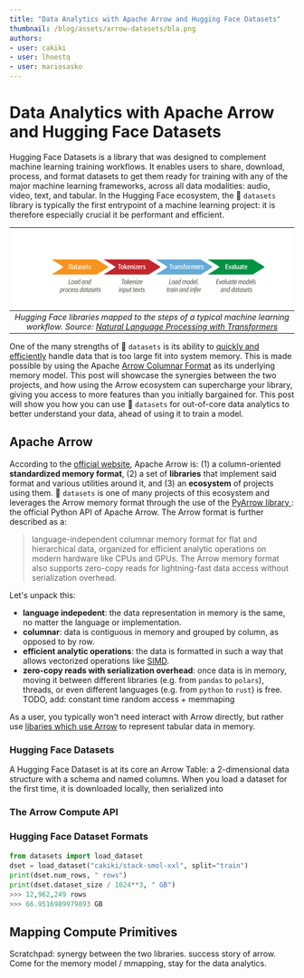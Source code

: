 ```yaml
---
title: "Data Analytics with Apache Arrow and Hugging Face Datasets" 
thumbnail: /blog/assets/arrow-datasets/bla.png
authors:
- user: cakiki
- user: lhoestq
- user: mariosasko
---
```


# Data Analytics with Apache Arrow and Hugging Face Datasets

<!-- {blog_metadata} -->
<!-- {authors} -->

Hugging Face Datasets is a library that was designed to complement machine learning training workflows. It enables users to share, download, process, and format datasets to get them ready for training with any of the major machine learning frameworks, across all data modalities: audio, video, text, and tabular. In the Hugging Face ecosystem, the 🤗 `datasets` library is typically the first entrypoint of a machine learning project: it is therefore especially crucial it be performant and efficient.

| ![HF Libraries](./assets/arrow-datasets/hf-libraries.png) |
|:--:|
| <i>Hugging Face libraries mapped to the steps of a typical machine learning workflow. Source: <a href="https://github.com/nlp-with-transformers" rel="noopener" target="_blank" >Natural Language Processing with Transformers</a></i>|

One of the many strengths of 🤗 `datasets` is its ability to [quickly and efficiently](https://huggingface.co/docs/datasets/about_arrow) handle data that is too large fit into system memory. This is made possible by using the Apache [Arrow Columnar Format](https://arrow.apache.org/docs/format/Columnar.html) as its underlying memory model. This post will showcase the synergies between the two projects, and how using the Arrow ecosystem can supercharge your library, giving you access to more features than you initially bargained for. This post will show you how you can use 🤗 `datasets` for out-of-core data analytics to better understand your data, ahead of using it to train a model.

## Apache Arrow
According to the [official website](https://arrow.apache.org/), Apache Arrow is: (1) a column-oriented **standardized memory format**, (2) a set of **libraries** that implement said format and various utilities around it, and (3) an **ecosystem** of projects using them. 🤗 `datasets` is one of many projects of this ecosystem and leverages the Arrow memory format through the use of the [PyArrow library ](https://arrow.apache.org/docs/python/index.html): the official Python API of Apache Arrow. The Arrow format is further described as a:

> language-independent columnar memory format for flat and hierarchical data, organized for efficient analytic operations on modern hardware like CPUs and GPUs. The Arrow memory format also supports zero-copy reads for lightning-fast data access without serialization overhead.

Let's unpack this:
- **language indepedent**: the data representation in memory is the same, no matter the language or implementation.
- **columnar**: data is contiguous in memory and grouped by column, as opposed to by row.
- **efficient analytic operations**: the data is formatted in such a way that allows vectorized operations like [SIMD](https://en.wikipedia.org/wiki/Single_instruction,_multiple_data).
- **zero-copy reads with serialization overhead**: once data is in memory, moving it between different libraries (e.g. from `pandas` to `polars`), threads, or even different languages (e.g. from `python` to `rust`) is free.
TODO, add: constant time random access + memmaping

As a user, you typically won't need interact with Arrow directly, but rather use [libaries which use Arrow](https://arrow.apache.org/powered_by/) to represent tabular data in memory.

<!-- | ![Serialization](https://arrow.apache.org/img/copy.png) | ![Standardization](https://arrow.apache.org/img/shared.png)
|:--:|:--:|
|<i>TODO</i>|<i>TODO</i>|
<div align="center"> Source: <a href="https://arrow.apache.org/overview/" rel="noopener" target="_blank" >Apache Arrow Overview</a></div> -->

### Hugging Face Datasets
A Hugging Face Dataset is at its core an Arrow Table: a 2-dimensional data structure with a schema and named columns. When you load a dataset for the first time, it is downloaded locally, then serialized into 

### The Arrow Compute API

### Hugging Face Dataset Formats

```python
from datasets import load_dataset
dset = load_dataset("cakiki/stack-smol-xxl", split="train")
print(dset.num_rows, " rows")
print(dset.dataset_size / 1024**3, " GB")
>>> 12,962,249 rows
>>> 66.9516989979893 GB
```

## Mapping Compute Primitives

Scratchpad: synergy between the two libraries. success story of arrow. Come for the memory model / mmapping, stay for the data analytics.
